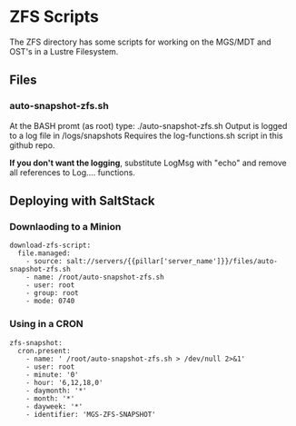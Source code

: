 
# ZFS Scripts

The ZFS directory has some scripts for working on the MGS/MDT and OST's in a Lustre Filesystem.

## Files

### auto-snapshot-zfs.sh

At the BASH promt (as root) type: ./auto-snapshot-zfs.sh
Output is logged to a log file in /logs/snapshots
Requires the log-functions.sh script in this github repo.

**If you don't want the logging**, substitute LogMsg with "echo" and remove all references to Log.... functions.

## Deploying with SaltStack

### Downlaoding to a Minion

```
download-zfs-script:
  file.managed:
    - source: salt://servers/{{pillar['server_name']}}/files/auto-snapshot-zfs.sh
    - name: /root/auto-snapshot-zfs.sh
    - user: root
    - group: root
    - mode: 0740
```

### Using in a CRON
```
zfs-snapshot:
  cron.present:
    - name: ' /root/auto-snapshot-zfs.sh > /dev/null 2>&1'
    - user: root
    - minute: '0'
    - hour: '6,12,18,0'
    - daymonth: '*'
    - month: '*'
    - dayweek: '*'
    - identifier: 'MGS-ZFS-SNAPSHOT'
```
